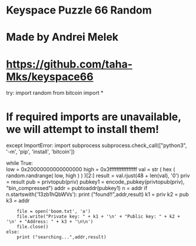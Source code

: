 # Keyspace Puzzle 66 Random
# Made by Andrei Melek
# https://github.com/taha-Mks/keyspace66

try:
    import random
    from bitcoin import *

# If required imports are unavailable, we will attempt to install them!

except ImportError: 
    import subprocess
    subprocess.check_call(["python3", '-m', 'pip', 'install', 'bitcoin'])

while True:  
    low  = 0x20000000000000000 
    high = 0x3ffffffffffffffff
    val = str ( hex ( random.randrange( low, high ) ) )[2:]
    result = val.rjust(48 + len(val), '0')
    priv = result
    pub = privtopub(priv)
    pubkey1 = encode_pubkey(privtopub(priv), "bin_compressed")
    addr = pubtoaddr(pubkey1)
    n = addr
    if n.startswith('13zb1hQbWVs'):
        print ("found!!",addr,result)
        k1 = priv
        k2 = pub
        k3 = addr

        file = open('boom.txt', 'a')
        file.write("Private key: " + k1 + '\n' + "Public key: " + k2 + '\n' + "Address: " + k3 + '\n\n')    
        file.close()
    else:
        print ("searching...",addr,result)
